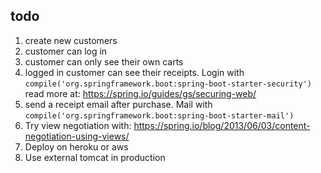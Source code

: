 todo
----

1. create new customers
2. customer can log in
3. customer can only see their own carts
4. logged in customer can see their receipts. Login with `compile('org.springframework.boot:spring-boot-starter-security')` read more at: https://spring.io/guides/gs/securing-web/
5. send a receipt email after purchase. Mail with `compile('org.springframework.boot:spring-boot-starter-mail')`
6. Try view negotiation with: https://spring.io/blog/2013/06/03/content-negotiation-using-views/
7. Deploy on heroku or aws
8. Use external tomcat in production
